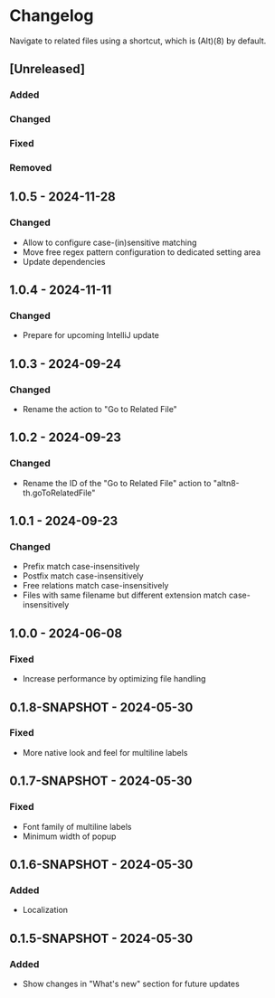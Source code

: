 # Changelog

Navigate to related files using a shortcut, which is (Alt)(8) by default.

## [Unreleased]

### Added

### Changed

### Fixed

### Removed

## 1.0.5 - 2024-11-28

### Changed

* Allow to configure case-(in)sensitive matching
* Move free regex pattern configuration to dedicated setting area
* Update dependencies

## 1.0.4 - 2024-11-11

### Changed

* Prepare for upcoming IntelliJ update

## 1.0.3 - 2024-09-24

### Changed

* Rename the action to "Go to Related File"

## 1.0.2 - 2024-09-23

### Changed

* Rename the ID of the "Go to Related File" action to "altn8-th.goToRelatedFile"

## 1.0.1 - 2024-09-23

### Changed

* Prefix match case-insensitively
* Postfix match case-insensitively
* Free relations match case-insensitively
* Files with same filename but different extension match case-insensitively

## 1.0.0 - 2024-06-08

### Fixed

* Increase performance by optimizing file handling

## 0.1.8-SNAPSHOT - 2024-05-30

### Fixed

* More native look and feel for multiline labels

## 0.1.7-SNAPSHOT - 2024-05-30

### Fixed

* Font family of multiline labels
* Minimum width of popup

## 0.1.6-SNAPSHOT - 2024-05-30

### Added

* Localization

## 0.1.5-SNAPSHOT - 2024-05-30

### Added

* Show changes in "What's new" section for future updates
